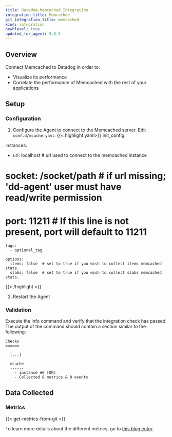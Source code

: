 ```yaml
---
title: Datadog-Memcached Integration
integration_title: Memcached
git_integration_title: memcached
kind: integration
newhlevel: true
updated_for_agent: 5.8.5
---
```

## Overview

Connect Memcached to Datadog in order to:

* Visualize its performance
* Correlate the performance of Memcached with the rest of your applications


## Setup
### Configuration

1.  Configure the Agent to connect to the Memcached server. Edit `conf.d/mcache.yaml`:
{{< highlight yaml>}}
init_config:

instances:
  - url: localhost  # url used to connect to the memcached instance
  #   socket: /socket/path # if url missing; 'dd-agent' user must have read/write permission
  #   port: 11211 # If this line is not present, port will default to 11211
    tags:
      - optional_tag

    options:
      items: false  # set to true if you wish to collect items memcached stats.
      slabs: false  # set to true if you wish to collect slabs memcached stats.
{{< /highlight >}}

2.  Restart the Agent

### Validation

Execute the info command and verify that the integration check has passed. The output of the command should contain a section similar to the following:

    Checks
    ======

      [...]

      mcache
      ------
        - instance #0 [OK]
        - Collected 8 metrics & 0 events

## Data Collected
### Metrics

{{< get-metrics-from-git >}}

To learn more details about the different metrics, go to [this blog entry](http://www.pal-blog.de/entwicklung/perl/memcached-statistics-stats-command.html).


